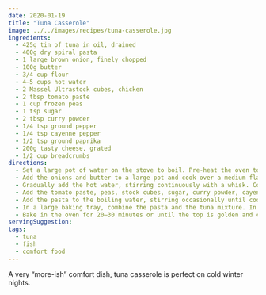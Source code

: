 ```yaml
---
date: 2020-01-19
title: "Tuna Casserole"
image: ../../images/recipes/tuna-casserole.jpg
ingredients:
  - 425g tin of tuna in oil, drained
  - 400g dry spiral pasta
  - 1 large brown onion, finely chopped
  - 100g butter
  - 3/4 cup flour
  - 4–5 cups hot water
  - 2 Massel Ultrastock cubes, chicken
  - 2 tbsp tomato paste
  - 1 cup frozen peas
  - 1 tsp sugar
  - 2 tbsp curry powder
  - 1/4 tsp ground pepper
  - 1/4 tsp cayenne pepper
  - 1/2 tsp ground paprika
  - 200g tasty cheese, grated
  - 1/2 cup breadcrumbs
directions:
  - Set a large pot of water on the stove to boil. Pre-heat the oven to 200 degrees (180 for fan forced).
  - Add the onions and butter to a large pot and cook over a medium flame until the onions are golden and soft. Add the flour and combine until a soft dough forms.
  - Gradually add the hot water, stirring continuously with a whisk. Continue until all of the water has been added and a medium-thick roux (basic white sauce) forms. Add more water if required.
  - Add the tomato paste, peas, stock cubes, sugar, curry powder, cayenne pepper and ground pepper, stirring to combine. Add the tuna and stir through, breaking up the larger chunks with the whisk.
  - Add the pasta to the boiling water, stirring occasionally until cooked. Drain and set aside.
  - In a large baking tray, combine the pasta and the tuna mixture. In a separate bowl, combine the grated cheese and breadcrumbs, then sprinkle over the casserole evenly. Shake the paprika over the top evenly.
  - Bake in the oven for 20–30 minutes or until the top is golden and crunchy.
servingSuggestion:
tags:
  - tuna
  - fish
  - comfort food
---
```


A very “more-ish” comfort dish, tuna casserole is perfect on cold winter nights.
